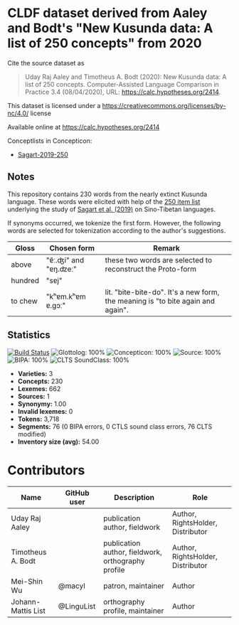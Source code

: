 # CLDF dataset derived from Aaley and Bodt's "New Kusunda data: A list of 250 concepts" from 2020

Cite the source dataset as

> Uday Raj Aaley and Timotheus A. Bodt (2020): New Kusunda data: A list of 250 concepts. Computer-Assisted Language Comparison in Practice 3.4 (08/04/2020), URL: https://calc.hypotheses.org/2414.

This dataset is licensed under a https://creativecommons.org/licenses/by-nc/4.0/ license

Available online at https://calc.hypotheses.org/2414


Conceptlists in Concepticon:
- [Sagart-2019-250](https://concepticon.clld.org/contributions/Sagart-2019-250)
## Notes

This repository contains 230 words from the nearly extinct Kusunda language. These words were elicited with help of the [250 item list](https://concepticon.clld.org/contributions/Sagart-2019-250) underlying the study of [Sagart et al. (2019)](https://doi.org/10.1073/pnas.1817972116) on Sino-Tibetan languages.

If synonyms occurred, we tokenize the first form. However, the following words are selected for tokenization according to the author's suggestions. 

| Gloss   | Chosen form          | Remark                                                                          |
|---------|----------------------|---------------------------------------------------------------------------------|
| above   | "ɐ̃ː.ʤi" and "ɐŋ.ʣeː" | these two words are selected to reconstruct the Proto-form                      |
| hundred | "sɐj"                |                                                                                 |
| to chew | "kʰɐm.kʰɐm ɐ.gɔː"    | lit. "bite-bite-do". It's a new form, the meaning is "to bite again and again". |




## Statistics


[![Build Status](https://travis-ci.org/lexibank/aaleykusunda.svg?branch=master)](https://travis-ci.org/lexibank/aaleykusunda)
![Glottolog: 100%](https://img.shields.io/badge/Glottolog-100%25-brightgreen.svg "Glottolog: 100%")
![Concepticon: 100%](https://img.shields.io/badge/Concepticon-100%25-brightgreen.svg "Concepticon: 100%")
![Source: 100%](https://img.shields.io/badge/Source-100%25-brightgreen.svg "Source: 100%")
![BIPA: 100%](https://img.shields.io/badge/BIPA-100%25-brightgreen.svg "BIPA: 100%")
![CLTS SoundClass: 100%](https://img.shields.io/badge/CLTS%20SoundClass-100%25-brightgreen.svg "CLTS SoundClass: 100%")

- **Varieties:** 3
- **Concepts:** 230
- **Lexemes:** 662
- **Sources:** 1
- **Synonymy:** 1.00
- **Invalid lexemes:** 0
- **Tokens:** 3,718
- **Segments:** 76 (0 BIPA errors, 0 CTLS sound class errors, 76 CLTS modified)
- **Inventory size (avg):** 54.00

# Contributors

Name | GitHub user | Description | Role |
--- | --- | --- | --- |
Uday Raj Aaley| |publication author, fieldwork | Author, RightsHolder, Distributor
Timotheus A. Bodt| | publication author, fieldwork, orthography profile | Author, RightsHolder, Distributor
Mei-Shin Wu | @macyl | patron, maintainer | Author
Johann-Mattis List | @LinguList| orthography profile, maintainer | Author


